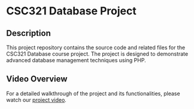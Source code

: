 # CSC321 Database Project

## Description
This project repository contains the source code and related files for the CSC321 Database course project. The project is designed to demonstrate advanced database management techniques using PHP.

## Video Overview
For a detailed walkthrough of the project and its functionalities, please watch our [project video](https://youtu.be/h2_oP0GIS34).
